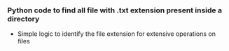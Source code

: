 ### Python code to find all file with .txt extension present inside a directory
- Simple logic to identify the file extension for extensive operations on files
